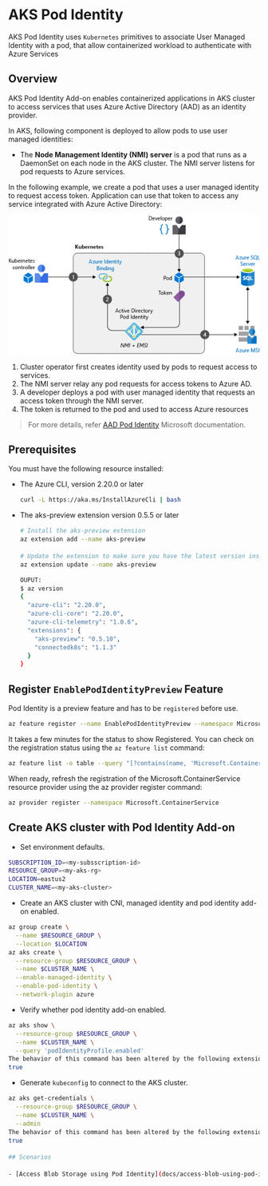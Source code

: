 # AKS Pod Identity

AKS Pod Identity uses `Kubernetes` primitives to associate User Managed Identity with a pod, that allow containerized workload to authenticate with Azure Services

## Overview

AKS Pod Identity Add-on enables containerized applications in AKS cluster to access services that uses Azure Active Directory (AAD) as an identity provider.

In AKS, following component is deployed to allow pods to use user managed identities:

- The **Node Management Identity (NMI) server** is a pod that runs as a DaemonSet on each node in the AKS cluster. The NMI server listens for pod requests to Azure services.

In the following example, we create a pod that uses a user managed identity to request access token. Application can use that token to access any service integrated with Azure Active Directory:

![AKS Pod Identity](docs/img/aks-pod-identities.png)

1. Cluster operator first creates identity used by pods to request access to services.
2. The NMI server relay any pod requests for access tokens to Azure AD.
3. A developer deploys a pod with user managed identity that requests an access token through the NMI server.
4. The token is returned to the pod and used to access Azure resources

> For more details, refer [AAD Pod Identity](https://docs.microsoft.com/en-us/azure/aks/use-azure-ad-pod-identity/) Microsoft documentation.

## Prerequisites

You must have the following resource installed:

- The Azure CLI, version 2.20.0 or later
  ```sh
  curl -L https://aka.ms/InstallAzureCli | bash
  ```

- The aks-preview extension version 0.5.5 or later
  ```sh
  # Install the aks-preview extension
  az extension add --name aks-preview

  # Update the extension to make sure you have the latest version installed
  az extension update --name aks-preview
  ```

  ```sh
  OUPUT:
  $ az version
  {
    "azure-cli": "2.20.0",
    "azure-cli-core": "2.20.0",    
    "azure-cli-telemetry": "1.0.6",
    "extensions": {
      "aks-preview": "0.5.10",     
      "connectedk8s": "1.1.3"      
    }
  }
  ```

## Register `EnablePodIdentityPreview` Feature

Pod Identity is a preview feature and has to be `registered` before use.

```sh
az feature register --name EnablePodIdentityPreview --namespace Microsoft.ContainerService
```

It takes a few minutes for the status to show Registered. You can check on the registration status using the `az feature list` command:

```sh
az feature list -o table --query "[?contains(name, 'Microsoft.ContainerService/EnablePodIdentityPreview')].{Name:name,State:properties.state}"
```

When ready, refresh the registration of the Microsoft.ContainerService resource provider using the az provider register command:

```sh
az provider register --namespace Microsoft.ContainerService
```

## Create AKS cluster with Pod Identity Add-on 

- Set environment defaults.

```sh
SUBSCRIPTION_ID=<my-subsscription-id>
RESOURCE_GROUP=<my-aks-rg>
LOCATION=eastus2
CLUSTER_NAME=<my-aks-cluster>
```

- Create an AKS cluster with CNI, managed identity and pod identity add-on enabled. 

```sh
az group create \
  --name $RESOURCE_GROUP \
  --location $LOCATION
az aks create \
  --resource-group $RESOURCE_GROUP \
  --name $CLUSTER_NAME \
  --enable-managed-identity \
  --enable-pod-identity \
  --network-plugin azure
```

- Verify whether pod identity add-on enabled.

```sh
az aks show \
  --resource-group $RESOURCE_GROUP \
  --name $CLUSTER_NAME \
  --query 'podIdentityProfile.enabled'
The behavior of this command has been altered by the following extension: aks-preview
true
```

- Generate `kubeconfig` to connect to the AKS cluster.

```sh
az aks get-credentials \
  --resource-group $RESOURCE_GROUP \
  --name $CLUSTER_NAME \
  --admin
The behavior of this command has been altered by the following extension: aks-preview
true

## Scenarios

- [Access Blob Storage using Pod Identity](docs/access-blob-using-pod-identity.md)